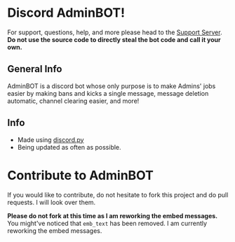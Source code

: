 # Discord AdminBOT!
For support, questions, help, and more please head to the [Support Server](https://discord.gg/z76mn4r).
**Do not use the source code to directly steal the bot code and call it your own.**

## General Info
AdminBOT is a discord bot whose only purpose is to make Admins' jobs easier by making bans and kicks a single message, message deletion automatic, channel clearing easier, and more!

## Info
- Made using [discord.py](https://discordpy.readthedocs.io/en/latest/)
- Being updated as often as possible.

# Contribute to AdminBOT
If you would like to contribute, do not hesitate to fork this project and do pull requests. I will look over them.

**Please do not fork at this time as I am reworking the embed messages.**
You might've noticed that `emb_text` has been removed. I am currently reworking the embed messages.